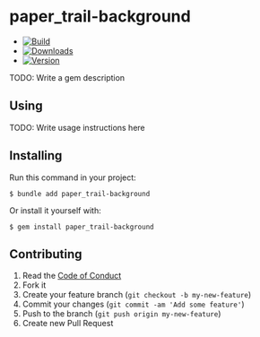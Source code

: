 # paper_trail-background

  - [![Build](http://img.shields.io/travis-ci/krainboltgreene/paper_trail-background.svg?style=flat-square)](https://travis-ci.org/krainboltgreene/paper_trail-background)
  - [![Downloads](http://img.shields.io/gem/dtv/paper_trail-background.svg?style=flat-square)](https://rubygems.org/gems/paper_trail-background)
  - [![Version](http://img.shields.io/gem/v/paper_trail-background.svg?style=flat-square)](https://rubygems.org/gems/paper_trail-background)


TODO: Write a gem description


## Using

TODO: Write usage instructions here


## Installing

Run this command in your project:

    $ bundle add paper_trail-background

Or install it yourself with:

    $ gem install paper_trail-background


## Contributing

  1. Read the [Code of Conduct](/CONDUCT.md)
  2. Fork it
  3. Create your feature branch (`git checkout -b my-new-feature`)
  4. Commit your changes (`git commit -am 'Add some feature'`)
  5. Push to the branch (`git push origin my-new-feature`)
  6. Create new Pull Request
